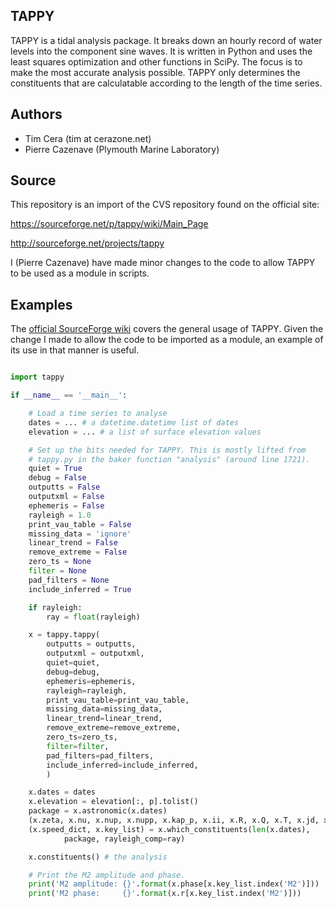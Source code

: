 TAPPY
-----

TAPPY is a tidal analysis package. It breaks down an hourly record of water
levels into the component sine waves. It is written in Python and uses the
least squares optimization and other functions in SciPy. The focus is to make
the most accurate analysis possible. TAPPY only determines the constituents
that are calculatable according to the length of the time series.

Authors
-------

* Tim Cera (tim at cerazone.net)
* Pierre Cazenave (Plymouth Marine Laboratory)

Source
------

This repository is an import of the CVS repository found on the official site:

https://sourceforge.net/p/tappy/wiki/Main_Page

http://sourceforge.net/projects/tappy

I (Pierre Cazenave) have made minor changes to the code to allow TAPPY to be used as a module in scripts.

Examples
--------

The [official SourceForge wiki](http://sourceforge.net/p/tappy/wiki/Main_Page) covers the general usage of TAPPY. Given the change I made to allow the code to be imported as a module, an example of its use in that manner is useful.

```python

import tappy

if __name__ == '__main__':

    # Load a time series to analyse
    dates = ... # a datetime.datetime list of dates
    elevation = ... # a list of surface elevation values

    # Set up the bits needed for TAPPY. This is mostly lifted from
    # tappy.py in the baker function "analysis" (around line 1721).
    quiet = True
    debug = False
    outputts = False
    outputxml = False
    ephemeris = False
    rayleigh = 1.0
    print_vau_table = False
    missing_data = 'ignore'
    linear_trend = False
    remove_extreme = False
    zero_ts = None
    filter = None
    pad_filters = None
    include_inferred = True

    if rayleigh:
        ray = float(rayleigh)

    x = tappy.tappy(
        outputts = outputts,
        outputxml = outputxml,
        quiet=quiet,
        debug=debug,
        ephemeris=ephemeris,
        rayleigh=rayleigh,
        print_vau_table=print_vau_table,
        missing_data=missing_data,
        linear_trend=linear_trend,
        remove_extreme=remove_extreme,
        zero_ts=zero_ts,
        filter=filter,
        pad_filters=pad_filters,
        include_inferred=include_inferred,
        )

    x.dates = dates
    x.elevation = elevation[:, p].tolist()
    package = x.astronomic(x.dates)
    (x.zeta, x.nu, x.nup, x.nupp, x.kap_p, x.ii, x.R, x.Q, x.T, x.jd, x.s, x.h, x.N, x.p, x.p1) = package
    (x.speed_dict, x.key_list) = x.which_constituents(len(x.dates),
            package, rayleigh_comp=ray)

    x.constituents() # the analysis

    # Print the M2 amplitude and phase.
    print('M2 amplitude: {}'.format(x.phase[x.key_list.index('M2')]))
    print('M2 phase:     {}'.format(x.r[x.key_list.index('M2')]))

```
